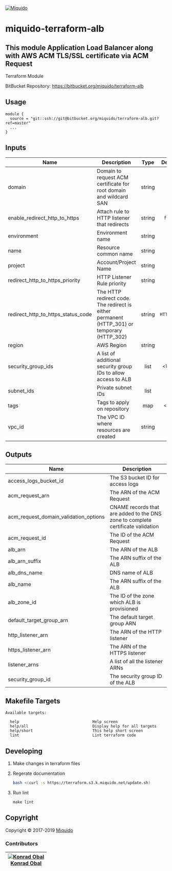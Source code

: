 <!-- This file was automatically generated by the `build-harness`. Make all changes to `README.yaml` and run `make readme` to rebuild this file. -->
[![Miquido][logo]](https://www.miquido.com/)

# miquido-terraform-alb
This module Application Load Balancer along with AWS ACM TLS/SSL certificate via ACM Request
---
Terraform Module

BitBucket Repository: https://bitbucket.org/miquido/terraform-alb
## Usage

```hcl
module {
  source = "git::ssh://git@bitbucket.org/miquido/terraform-alb.git?ref=master"
  ...
}
```
## Inputs

| Name | Description | Type | Default | Required |
|------|-------------|:----:|:-----:|:-----:|
| domain | Domain to request ACM certificate for root domain and wildcard SAN | string | `` | no |
| enable_redirect_http_to_https | Attach rule to HTTP listener that redirects | string | `false` | no |
| environment | Environment name | string | `` | no |
| name | Resource common name | string | - | yes |
| project | Account/Project Name | string | - | yes |
| redirect_http_to_https_priority | HTTP Listener Rule priority | string | `5` | no |
| redirect_http_to_https_status_code | The HTTP redirect code. The redirect is either permanent (HTTP_301) or temporary (HTTP_302) | string | `HTTP_301` | no |
| region | AWS Region | string | - | yes |
| security_group_ids | A list of additional security group IDs to allow access to ALB | list | `<list>` | no |
| subnet_ids | Private subnet IDs | list | - | yes |
| tags | Tags to apply on repository | map | `<map>` | no |
| vpc_id | The VPC ID where resources are created | string | - | yes |

## Outputs

| Name | Description |
|------|-------------|
| access_logs_bucket_id | The S3 bucket ID for access logs |
| acm_request_arn | The ARN of the ACM Request |
| acm_request_domain_validation_options | CNAME records that are added to the DNS zone to complete certificate validation |
| acm_request_id | The ID of the ACM Request |
| alb_arn | The ARN of the ALB |
| alb_arn_suffix | The ARN suffix of the ALB |
| alb_dns_name | DNS name of ALB |
| alb_name | The ARN suffix of the ALB |
| alb_zone_id | The ID of the zone which ALB is provisioned |
| default_target_group_arn | The default target group ARN |
| http_listener_arn | The ARN of the HTTP listener |
| https_listener_arn | The ARN of the HTTPS listener |
| listener_arns | A list of all the listener ARNs |
| security_group_id | The security group ID of the ALB |

## Makefile Targets
```
Available targets:

  help                                Help screen
  help/all                            Display help for all targets
  help/short                          This help short screen
  lint                                Lint terraform code

```


## Developing

1. Make changes in terraform files

2. Regerate documentation

    ```bash
    bash <(curl -s https://terraform.s3.k.miquido.net/update.sh)
    ```

3. Run lint

    ```
    make lint
    ```

## Copyright

Copyright © 2017-2019 [Miquido](https://miquido.com)



### Contributors

|  [![Konrad Obal][k911_avatar]][k911_homepage]<br/>[Konrad Obal][k911_homepage] |
|---|

  [k911_homepage]: https://github.com/k911
  [k911_avatar]: https://github.com/k911.png?size=150



  [logo]: https://www.miquido.com/img/logos/logo__miquido.svg
  [website]: https://www.miquido.com/
  [github]: https://github.com/miquido
  [bitbucket]: https://bitbucket.org/miquido
